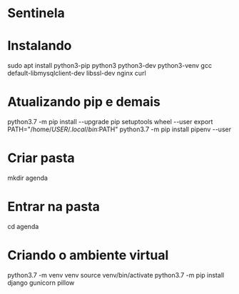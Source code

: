 # Sentinela

# Instalando
sudo apt install python3-pip python3 python3-dev python3-venv gcc default-libmysqlclient-dev libssl-dev nginx curl

# Atualizando pip e demais
python3.7 -m pip install --upgrade pip setuptools wheel --user
export PATH="/home/$USER/.local/bin:$PATH"
python3.7 -m pip install pipenv --user

# Criar pasta
mkdir agenda
# Entrar na pasta
cd agenda

# Criando o ambiente virtual
python3.7 -m venv venv
source venv/bin/activate
python3.7 -m pip install django gunicorn pillow
